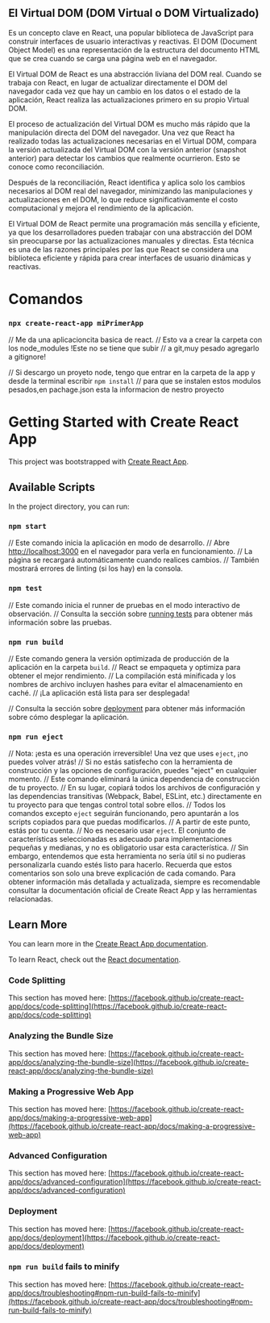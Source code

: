 ## El Virtual DOM (DOM Virtual o DOM Virtualizado) 
Es un concepto clave en React, una popular biblioteca de JavaScript para construir interfaces de usuario interactivas y reactivas. El DOM (Document Object Model) es una representación de la estructura del documento HTML que se crea cuando se carga una página web en el navegador.

El Virtual DOM de React es una abstracción liviana del DOM real. Cuando se trabaja con React, en lugar de actualizar directamente el DOM del navegador cada vez que hay un cambio en los datos o el estado de la aplicación, React realiza las actualizaciones primero en su propio Virtual DOM.

El proceso de actualización del Virtual DOM es mucho más rápido que la manipulación directa del DOM del navegador. Una vez que React ha realizado todas las actualizaciones necesarias en el Virtual DOM, compara la versión actualizada del Virtual DOM con la versión anterior (snapshot anterior) para detectar los cambios que realmente ocurrieron. Esto se conoce como reconciliación.

Después de la reconciliación, React identifica y aplica solo los cambios necesarios al DOM real del navegador, minimizando las manipulaciones y actualizaciones en el DOM, lo que reduce significativamente el costo computacional y mejora el rendimiento de la aplicación.

El Virtual DOM de React permite una programación más sencilla y eficiente, ya que los desarrolladores pueden trabajar con una abstracción del DOM sin preocuparse por las actualizaciones manuales y directas. Esta técnica es una de las razones principales por las que React se considera una biblioteca eficiente y rápida para crear interfaces de usuario dinámicas y reactivas.

# Comandos

### `npx create-react-app miPrimerApp`
// Me da una aplicacioncita basica de react.
// Esto  va a crear la carpeta con los node_modules !Este no se tiene que subir 
// a git,muy pesado agregarlo a gitignore!

// Si descargo un proyeto node, tengo que entrar en la carpeta de la app y desde la terminal escribir `npm install`
// para que se instalen estos modulos pesados,en pachage.json esta la informacion de nestro proyecto

# Getting Started with Create React App

This project was bootstrapped with [Create React App](https://github.com/facebook/create-react-app).

## Available Scripts

In the project directory, you can run:

### `npm start`

// Este comando inicia la aplicación en modo de desarrollo.
// Abre [http://localhost:3000](http://localhost:3000) en el navegador para verla en funcionamiento.
// La página se recargará automáticamente cuando realices cambios.
// También mostrará errores de linting (si los hay) en la consola.

### `npm test`

// Este comando inicia el runner de pruebas en el modo interactivo de observación.
// Consulta la sección sobre [running tests](https://facebook.github.io/create-react-app/docs/running-tests) para obtener más información sobre las pruebas.

### `npm run build`

// Este comando genera la versión optimizada de producción de la aplicación en la carpeta `build`.
// React se empaqueta y optimiza para obtener el mejor rendimiento.
// La compilación está minificada y los nombres de archivo incluyen hashes para evitar el almacenamiento en caché.
// ¡La aplicación está lista para ser desplegada!

// Consulta la sección sobre [deployment](https://facebook.github.io/create-react-app/docs/deployment) para obtener más información sobre cómo desplegar la aplicación.

### `npm run eject`

// Nota: ¡esta es una operación irreversible! Una vez que uses `eject`, ¡no puedes volver atrás!
// Si no estás satisfecho con la herramienta de construcción y las opciones de configuración, puedes "eject" en cualquier momento.
// Este comando eliminará la única dependencia de construcción de tu proyecto.
// En su lugar, copiará todos los archivos de configuración y las dependencias transitivas (Webpack, Babel, ESLint, etc.) directamente en tu proyecto para que tengas control total sobre ellos.
// Todos los comandos excepto `eject` seguirán funcionando, pero apuntarán a los scripts copiados para que puedas modificarlos.
// A partir de este punto, estás por tu cuenta.
// No es necesario usar `eject`. El conjunto de características seleccionadas es adecuado para implementaciones pequeñas y medianas, y no es obligatorio usar esta característica.
// Sin embargo, entendemos que esta herramienta no sería útil si no pudieras personalizarla cuando estés listo para hacerlo.
Recuerda que estos comentarios son solo una breve explicación de cada comando. Para obtener información más detallada y actualizada, siempre es recomendable consultar la documentación oficial de Create React App y las herramientas relacionadas.






## Learn More

You can learn more in the [Create React App documentation](https://facebook.github.io/create-react-app/docs/getting-started).

To learn React, check out the [React documentation](https://reactjs.org/).

### Code Splitting

This section has moved here: [https://facebook.github.io/create-react-app/docs/code-splitting](https://facebook.github.io/create-react-app/docs/code-splitting)

### Analyzing the Bundle Size

This section has moved here: [https://facebook.github.io/create-react-app/docs/analyzing-the-bundle-size](https://facebook.github.io/create-react-app/docs/analyzing-the-bundle-size)

### Making a Progressive Web App

This section has moved here: [https://facebook.github.io/create-react-app/docs/making-a-progressive-web-app](https://facebook.github.io/create-react-app/docs/making-a-progressive-web-app)

### Advanced Configuration

This section has moved here: [https://facebook.github.io/create-react-app/docs/advanced-configuration](https://facebook.github.io/create-react-app/docs/advanced-configuration)

### Deployment

This section has moved here: [https://facebook.github.io/create-react-app/docs/deployment](https://facebook.github.io/create-react-app/docs/deployment)

### `npm run build` fails to minify

This section has moved here: [https://facebook.github.io/create-react-app/docs/troubleshooting#npm-run-build-fails-to-minify](https://facebook.github.io/create-react-app/docs/troubleshooting#npm-run-build-fails-to-minify)

